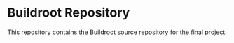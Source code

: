 # Buildroot Repository

This repository contains the Buildroot source repository for the final project.